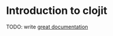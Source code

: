 # Introduction to clojit

TODO: write [great documentation](http://jacobian.org/writing/great-documentation/what-to-write/)
